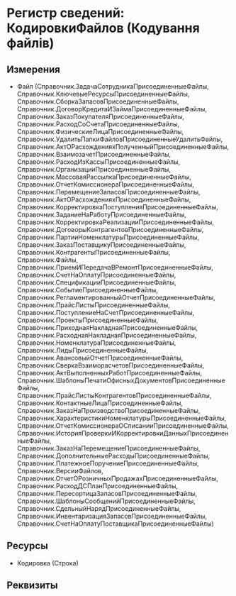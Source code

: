 ﻿# Регистр сведений: КодировкиФайлов (Кодування файлів)

## Измерения

- Файл (Справочник.ЗадачаСотрудникаПрисоединенныеФайлы, Справочник.КлючевыеРесурсыПрисоединенныеФайлы, Справочник.СборкаЗапасовПрисоединенныеФайлы, Справочник.ДоговорКредитаИЗаймаПрисоединенныеФайлы, Справочник.ЗаказПокупателяПрисоединенныеФайлы, Справочник.РасходСоСчетаПрисоединенныеФайлы, Справочник.ФизическиеЛицаПрисоединенныеФайлы, Справочник.УдалитьПапкиФайловПрисоединенныеУдалитьФайлы, Справочник.АктОРасхожденияхПолученныйПрисоединенныеФайлы, Справочник.ВзаимозачетПрисоединенныеФайлы, Справочник.РасходИзКассыПрисоединенныеФайлы, Справочник.ОрганизацииПрисоединенныеФайлы, Справочник.МассоваяРассылкаПрисоединенныеФайлы, Справочник.ОтчетКомиссионераПрисоединенныеФайлы, Справочник.ПеремещениеЗапасовПрисоединенныеФайлы, Справочник.АктОРасхожденияхПрисоединенныеФайлы, Справочник.КорректировкаПоступленияПрисоединенныеФайлы, Справочник.ЗаданиеНаРаботуПрисоединенныеФайлы, Справочник.КорректировкаРеализацииПрисоединенныеФайлы, Справочник.ДоговорыКонтрагентовПрисоединенныеФайлы, Справочник.ПартииНоменклатурыПрисоединенныеФайлы, Справочник.ЗаказПоставщикуПрисоединенныеФайлы, Справочник.КонтрагентыПрисоединенныеФайлы, Справочник.Файлы, Справочник.ПриемИПередачаВРемонтПрисоединенныеФайлы, Справочник.СчетНаОплатуПрисоединенныеФайлы, Справочник.СпецификацииПрисоединенныеФайлы, Справочник.СобытиеПрисоединенныеФайлы, Справочник.РегламентированныйОтчетПрисоединенныеФайлы, Справочник.ПрайсЛистыПрисоединенныеФайлы, Справочник.ПоступлениеНаСчетПрисоединенныеФайлы, Справочник.ПроектыПрисоединенныеФайлы, Справочник.ПриходнаяНакладнаяПрисоединенныеФайлы, Справочник.РасходнаяНакладнаяПрисоединенныеФайлы, Справочник.НоменклатураПрисоединенныеФайлы, Справочник.ЛидыПрисоединенныеФайлы, Справочник.АвансовыйОтчетПрисоединенныеФайлы, Справочник.СверкаВзаиморасчетовПрисоединенныеФайлы, Справочник.АктВыполненныхРаботПрисоединенныеФайлы, Справочник.ШаблоныПечатиОфисныхДокументовПрисоединенныеФайлы, Справочник.ПрайсЛистыКонтрагентовПрисоединенныеФайлы, Справочник.КонтактныеЛицаПрисоединенныеФайлы, Справочник.ЗаказНаПроизводствоПрисоединенныеФайлы, Справочник.ХарактеристикиНоменклатурыПрисоединенныеФайлы, Справочник.ОтчетКомиссионераОСписанииПрисоединенныеФайлы, Справочник.ИсторияПроверкиИКорректировкиДанныхПрисоединенныеФайлы, Справочник.ЗаказНаПеремещениеПрисоединенныеФайлы, Справочник.ДополнительныеРасходыПрисоединенныеФайлы, Справочник.ПлатежноеПоручениеПрисоединенныеФайлы, Справочник.ВерсииФайлов, Справочник.ОтчетОРозничныхПродажахПрисоединенныеФайлы, Справочник.РасходДСПланПрисоединенныеФайлы, Справочник.ПересортицаЗапасовПрисоединенныеФайлы, Справочник.ШаблоныСообщенийПрисоединенныеФайлы, Справочник.СдельныйНарядПрисоединенныеФайлы, Справочник.ИнвентаризацияЗапасовПрисоединенныеФайлы, Справочник.СчетНаОплатуПоставщикаПрисоединенныеФайлы)

## Ресурсы

- Кодировка (Строка)

## Реквизиты


